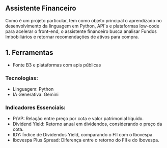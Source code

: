 ## Assistente Financeiro
Como é um projeto particular, tem como objeto principal o aprendizado no desenvolvimento da linguagem em Python, API´s e plataformas low-code para acelerar o front-end, o assistente financeiro busca analisar Fundos Imbobiliários e retornar recomendações de ativos para compra.
## 1. Ferramentas
  - Fonte B3 e plataformas com apis públicas
   ### Tecnologias:
  -   Linguagem: Python
  -   IA Generativa: Gemini
  ### Indicadores Essenciais:
- P/VP: Relação entre preço por cota e valor patrimonial líquido.
- Dividend Yield: Retorno anual em dividendos, considerando o preço da cota.
- IDY: Índice de Dividendos Yield, comparando o FII com o Ibovespa.
- Ibovespa Plus Spread: Diferença entre o retorno do FII e do Ibovespa.
